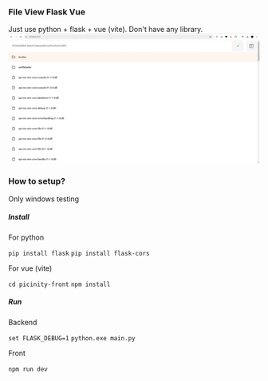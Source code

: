 ### File View Flask Vue
Just use python + flask + vue (vite). Don't have any library.
![Program previw](https://github.com/treeloys/fileviewflaskvue/blob/main/docs/Screenshot_1.jpg?raw=true)

### How to setup?
Only windows testing
##### Install
For python

`pip install flask`
`pip install flask-cors`

For vue (vite)

`cd picinity-front`
`npm install`
##### Run
Backend

`set FLASK_DEBUG=1`
`python.exe main.py `

Front

`npm run dev`
